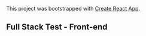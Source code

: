 This project was bootstrapped with [Create React App](https://github.com/facebook/create-react-app).

## Full Stack Test - Front-end

